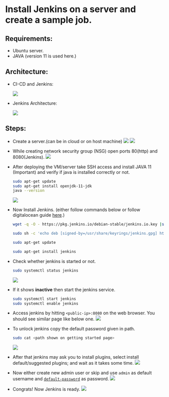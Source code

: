 # Install Jenkins on a server and create a sample job.

## Requirements:

- Ubuntu server.
- JAVA (version 11 is used here.)

## Architecture:

- CI-CD and Jenkins:

  ![](Assets/jenkins-1-1024x485.jpg)

- Jenkins Architecture:

  ![](Assets/jenkins-master-slave.jpeg)

## Steps:

- Create a server.(can be in cloud or on host machine)
  ![](Assets/Screenshot%20from%202023-01-25%2011-48-35.png)
  ![](Assets/Screenshot%20from%202023-01-25%2011-48-46.png)

- While creating network security group (NSG) open ports 80(http) and 8080(Jenkins).
  ![](Assets/Screenshot%20from%202023-01-25%2011-50-52.png)

- After deploying the VM/server take SSH access and install JAVA 11 (Important) and verify if java is installed correctly or not.

  ```bash
  sudo apt-get update
  sudo apt-get install openjdk-11-jdk
  java --version
  ```

  ![](Assets/Screenshot%20from%202023-01-25%2012-06-30.png)

- Now Install Jenkins. (either follow commands below or follow digitalocean guide [here](https://www.digitalocean.com/community/tutorials/how-to-install-jenkins-on-ubuntu-22-04).)

  ```bash
  wget -q -O - https://pkg.jenkins.io/debian-stable/jenkins.io.key |sudo gpg --dearmor -o /usr/share/keyrings/jenkins.gpg

  sudo sh -c 'echo deb [signed-by=/usr/share/keyrings/jenkins.gpg] http://pkg.jenkins.io/debian-stable binary/ > /etc/apt/sources.list.d/jenkins.list'

  sudo apt-get update

  sudo apt-get install jenkins
  ```

- Check whether jenkins is started or not.

  ```bash
  sudo systemctl status jenkins
  ```

  ![](Assets/Screenshot%20from%202023-01-25%2012-09-43.png)

- If it shows **inactive** then start the jenkins service.

  ```bash
  sudo systemctl start jenkins
  sudo systemctl enable jenkins
  ```

- Access jenkins by hitting `<public-ip>:8080` on the web browser. You should see similar page like below one.
  ![](Assets/Screenshot%20from%202023-01-25%2012-10-28.png)

- To unlock jenkins copy the default password given in path.

  ```bash
  sudo cat <path shown on getting started page>
  ```

  ![](Assets/Screenshot%20from%202023-01-25%2012-11-18.png)

- After that jenkins may ask you to install plugins, select install default/suggested plugins; and wait as it takes some time.
  ![](Assets/Screenshot%20from%202023-01-25%2012-11-58.png)

- Now either create new admin user or skip and use `admin` as default username and [`default-password`](Assets/Screenshot%20from%202023-01-25%2012-11-18.png) as password.
  ![](Assets/Screenshot%20from%202023-01-25%2012-16-05.png)

- Congrats! Now Jenkins is ready.
  ![](Assets/Screenshot%20from%202023-01-25%2012-16-36.png)
